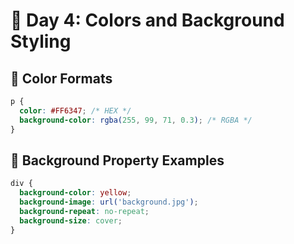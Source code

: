 # 🌈 Day 4: Colors and Background Styling

## 🎨 Color Formats
```css
p {
  color: #FF6347; /* HEX */
  background-color: rgba(255, 99, 71, 0.3); /* RGBA */
}
```

## 🌅 Background Property Examples
```css
div {
  background-color: yellow;
  background-image: url('background.jpg');
  background-repeat: no-repeat;
  background-size: cover;
}
```

